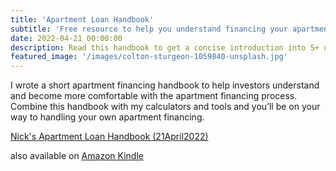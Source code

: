```yaml
---
title: 'Apartment Loan Handbook'
subtitle: 'Free resource to help you understand financing your apartment'
date: 2022-04-21 00:00:00
description: Read this handbook to get a concise introduction into 5+ unit multifamily financing. Investors reading this will come away with a basic understanding of the apartment financing market and how lenders will underwrite their property.
featured_image: '/images/colton-sturgeon-1059840-unsplash.jpg'
---
```


I wrote a short apartment financing handbook to help investors understand and become more comfortable with the apartment financing process. Combine this handbook with my calculators and tools and you’ll be on your way to handling your own apartment financing.

<a 
	href="/assets/pdfs/NicksApartmentLoanHandbook20220421.pdf" 
	onClick="ga('send', 'event', {transport: 'beacon', eventAction: 'click', eventCategory: 'Outbound Link', eventLabel: 'Handbook'})">
	Nick's Apartment Loan Handbook (21April2022)</a>

also available on <a href="https://www.amazon.com/dp/B07JDFHC2Q/ref=cm_sw_r_cp_ep_dp_vcW6BbVRJ2MJB" target="_blank">Amazon Kindle <i class="fas fa-external-link-alt" aria-hidden="true"></i></a>